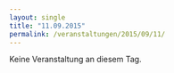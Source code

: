 ```yaml
---
layout: single
title: "11.09.2015"
permalink: /veranstaltungen/2015/09/11/
---
```


Keine Veranstaltung an diesem Tag.
